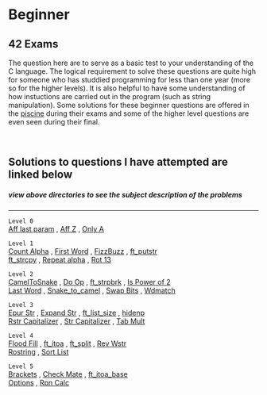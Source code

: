 # Beginner
## 42 Exams

The question here are to serve as a basic test to your understanding of the C language. The logical requirement to solve these questions are quite high for someone who has studdied programming for less than one year (more so for the higher levels). It is also helpful to have some understanding of how instuctions are carried out in the program (such as string manipulation). Some solutions for these beginner questions are offered in the [piscine] during their exams and some of the higher level questions are even seen during their final.  

<br>

## Solutions to questions I have attempted are linked below  
##### view above directories to see the subject description of the problems
---

`Level 0`  
[Aff last param] , [Aff Z] , [Only A]  

`Level 1`  
[Count Alpha] , [First Word] , [FizzBuzz] , [ft_putstr]  
[ft_strcpy] , [Repeat alpha] , [Rot 13]  

`Level 2`  
[CamelToSnake] , [Do Op] , [ft_strpbrk] , [Is Power of 2]  
[Last Word] , [Snake_to_camel] , [Swap Bits] , [Wdmatch]  

`Level 3`  
[Epur Str] , [Expand Str] , [ft_list_size] , [hidenp]  
[Rstr Capitalizer] , [Str Capitalizer] , [Tab Mult]  

`Level 4`  
[Flood Fill] , [ft_itoa] , [ft_split] , [Rev Wstr]  
[Rostring] , [Sort List]  

`Level 5`  
[Brackets] , [Check Mate] , [ft_itoa_base]  
[Options] , [Rpn Calc]  


[piscine]: https://www.42.us.org/program/piscine/ "Piss-een"
[Aff last param]: https://github.com/rpeepz/42-Exams/blob/master/Beginner/0-aff_last_param/aff_last_param_08:06:19.c "param"  
[Aff Z]: https://github.com/rpeepz/42-Exams/blob/master/Beginner/0-aff_z/aff_z_08:27:19.c "aff"  
[Only A]: https://github.com/rpeepz/42-Exams/blob/master/Beginner/0-only_a/only_a_09:03:19.c "only"  
[Count Alpha]: https://github.com/rpeepz/42-Exams/tree/master/Beginner/1-count_alpha "count"  
[First Word]: https://github.com/rpeepz/42-Exams/tree/master/Beginner/1-first_word "first"  
[FizzBuzz]: https://github.com/rpeepz/42-Exams/blob/master/Beginner/1-fizzbuzz/fizzbuzz_08:06:19.c "fizzbuzz"  
[ft_putstr]: https://github.com/rpeepz/42-Exams/blob/master/Beginner/1-ft_putstr/ft_putstr_07:09:19.c "day one"  
[ft_strcpy]: https://github.com/rpeepz/42-Exams/blob/master/Beginner/1-ft_strcpy/ft_strcpy_09:03:19.c "copy"  
[Repeat alpha]: https://github.com/rpeepz/42-Exams/blob/master/Beginner/1-repeat_alpha/repeat_alpha_04:09:19.c "repeat"  
[Rot 13]: https://github.com/rpeepz/42-Exams/blob/master/Beginner/1-rot_13/rot_13_06:18:19.c "rotate"  
[CamelToSnake]: https://github.com/rpeepz/42-Exams/blob/master/Beginner/2-camel_to_snake/camel_to_snake_07:09:19.c "camel"  
[Do Op]: https://github.com/rpeepz/42-Exams/blob/master/Beginner/2-do_op/do_op_03:05:19.c "op"  
[ft_strpbrk]: https://github.com/rpeepz/42-Exams/blob/master/Beginner/2-ft_strpbrk/ft_strpbrk_08:06:19.c "pbrk"  
[Is Power of 2]: https://github.com/rpeepz/42-Exams/tree/master/Beginner/2-is_power_of_2 " izit?"  
[Last Word]: https://github.com/rpeepz/42-Exams/blob/master/Beginner/2-last_word/last_word_08:27:19.c "last"  
[Snake_to_camel]: https://github.com/rpeepz/42-Exams/blob/master/Beginner/2-snake_to_camel/snake_to_camel_09:03:19.c "snake"  
[Swap Bits]: https://github.com/rpeepz/42-Exams/tree/master/Beginner/2-swap_bits "swap"  
[Wdmatch]: https://github.com/rpeepz/42-Exams/blob/master/Beginner/2-wdmatch/wdmatch_07:02:19.c "wdmatch"  
[Epur Str]: https://github.com/rpeepz/42-Exams/blob/master/Beginner/3-epur_str/epur_str_06:18:19.c "epur"  
[Expand Str]: https://github.com/rpeepz/42-Exams/blob/master/Beginner/3-expand_str/expand_str_08:27:19.c "Xpand"  
[ft_list_size]: https://github.com/rpeepz/42-Exams/blob/master/Beginner/3-ft_list_size/ft_list_size_09:03:19.c "size"  
[hidenp]: https://github.com/rpeepz/42-Exams/blob/master/Beginner/3-hidenp/hidenp_07:09:19.c "konoha"  
[Rstr Capitalizer]: https://github.com/rpeepz/42-Exams/blob/master/Beginner/3-rstr_capitalizer/rstr_capitalizer_05:14:19.c "rcap"  
[Str Capitalizer]: https://github.com/rpeepz/42-Exams/blob/master/Beginner/3-str_capitalizer/str_capitalizer_08:06:19.c "cap"  
[Tab Mult]: https://github.com/rpeepz/42-Exams/blob/master/Beginner/3-tab_mult/tab_mult_05:21:19.c "multi"  
[Flood Fill]: https://github.com/rpeepz/42-Exams/blob/master/Beginner/4-flood_fill/flood_fill_07:09:19.c "the 80's"  
[ft_itoa]: https://github.com/rpeepz/42-Exams/blob/master/Beginner/4-ft_itoa/ft_itoa_09:03:19.c "itoa"  
[ft_split]: https://github.com/rpeepz/42-Exams/blob/master/Beginner/4-ft_split/ft_split_05:14:19.c "split"  
[Rev Wstr]: https://github.com/rpeepz/42-Exams/blob/master/Beginner/4-rev_wstr/rev_wstr_08:27:19.c "wstr"  
[Rostring]: https://github.com/rpeepz/42-Exams/blob/master/Beginner/4-rostring/rostring_08:06:19.c "advanced rotate"  
[Sort List]: https://github.com/rpeepz/42-Exams/tree/master/Beginner/4-sort_list "sort list"  
[Brackets]: https://github.com/rpeepz/42-Exams/tree/master/Beginner/5-brackets "a terrible ide"  
[Check Mate]: https://github.com/rpeepz/42-Exams/tree/master/Beginner/5-check_mate "arnold schwarzenegger"  
[ft_itoa_base]: https://github.com/rpeepz/42-Exams/blob/master/Beginner/5-ft_itoa_base/ft_itoa_base_09:03:19.c "itoa base"  
[Options]: https://github.com/rpeepz/42-Exams/blob/master/Beginner/5-options/options_08:06:19.c "options"  
[Rpn Calc]: https://github.com/rpeepz/42-Exams/tree/master/Beginner/5-rpn_calc "patrick"  

